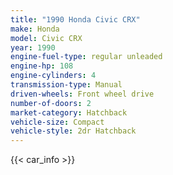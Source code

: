 ```yaml
---
title: "1990 Honda Civic CRX"
make: Honda
model: Civic CRX
year: 1990
engine-fuel-type: regular unleaded
engine-hp: 108
engine-cylinders: 4
transmission-type: Manual
driven-wheels: Front wheel drive
number-of-doors: 2
market-category: Hatchback
vehicle-size: Compact
vehicle-style: 2dr Hatchback
---
```


{{< car_info >}}
